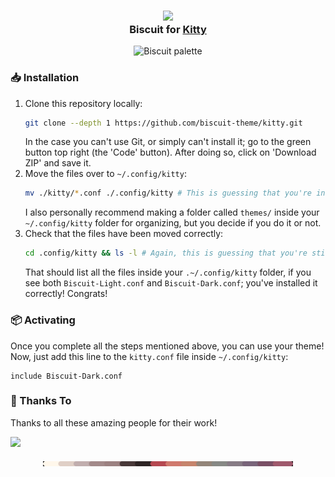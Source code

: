 <h3 align="center">
  <img src="https://raw.githubusercontent.com/Biscuit-Theme/biscuit/main/assets/logos/rainbow.png" width="100"/><br/>
  Biscuit for <a href="https://github.com/kovidgoyal/kitty">Kitty</a>
</h3>

<p align="center">
  <img src="https://raw.githubusercontent.com/Biscuit-Theme/biscuit/main/assets/extras/rainbow%20line.png" alt="Biscuit palette" width="400" />
</p>

<!-- 
Insert Screenshot if Applicable 
---------------------------------
<p align="center">
  <img src="assets/screenshot.png"/>
</p>
---------------------------------
-->

### 📥 Installation
1. Clone this repository locally:
   ```sh
   git clone --depth 1 https://github.com/biscuit-theme/kitty.git
   ```
   In the case you can't use Git, or simply can't install it; go to the green button top right (the 'Code' button). After doing so, click on 'Download ZIP' and save it.
2. Move the files over to  `~/.config/kitty`:
   ```sh
   mv ./kitty/*.conf ./.config/kitty # This is guessing that you're in your HOME directory.
   ```
   I also personally recommend making a folder called `themes/` inside your `~/.config/kitty` folder for organizing, but you decide if you do it or not.
3. Check that the files have been moved correctly:
   ```sh
   cd .config/kitty && ls -l # Again, this is guessing that you're still in your HOME directory.
   ```
   That should list all the files inside your `.~/.config/kitty` folder, if you see both `Biscuit-Light.conf` and `Biscuit-Dark.conf`; you've installed it correctly! Congrats!

### 📦 Activating
Once you complete all the steps mentioned above, you can use your theme! Now, just add this line to the `kitty.conf` file inside `~/.config/kitty`:
```
include Biscuit-Dark.conf
```

### 💝 Thanks To
Thanks to all these amazing people for their work!
<!-- This does not render until you use the correct project name-->
<a href="https://github.com/biscuit-colorscheme/kitty/graphs/contributors">
<img src="https://contrib.rocks/image?repo=biscuit-colorscheme/kitty" />
</a>

<p align="center">
  <img src="https://raw.githubusercontent.com/Biscuit-Colorscheme/.github/main/assets/color-cycle-light.png" alt="Biscuit palette" width="400" />
</p>
